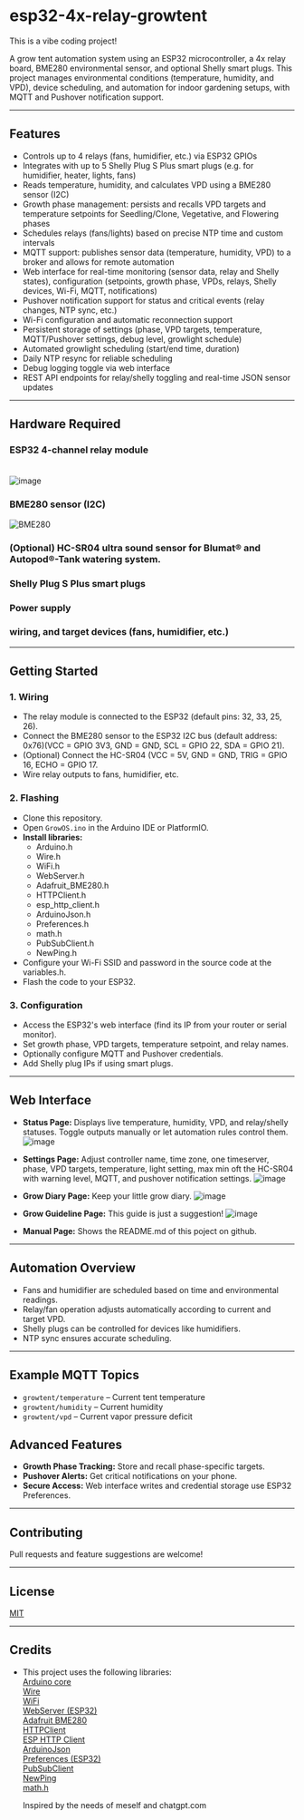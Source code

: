 # esp32-4x-relay-growtent

This is a vibe coding project!

A grow tent automation system using an ESP32 microcontroller, a 4x relay board, BME280 environmental sensor, and optional Shelly smart plugs. This project manages environmental conditions (temperature, humidity, and VPD), device scheduling, and automation for indoor gardening setups, with MQTT and Pushover notification support.

---

## Features

- Controls up to 4 relays (fans, humidifier, etc.) via ESP32 GPIOs
- Integrates with up to 5 Shelly Plug S Plus smart plugs (e.g. for humidifier, heater, lights, fans)
- Reads temperature, humidity, and calculates VPD using a BME280 sensor (I2C)
- Growth phase management: persists and recalls VPD targets and temperature setpoints for Seedling/Clone, Vegetative, and Flowering phases
- Schedules relays (fans/lights) based on precise NTP time and custom intervals
- MQTT support: publishes sensor data (temperature, humidity, VPD) to a broker and allows for remote automation
- Web interface for real-time monitoring (sensor data, relay and Shelly states), configuration (setpoints, growth phase, VPDs, relays, Shelly devices, Wi-Fi, MQTT, notifications)
- Pushover notification support for status and critical events (relay changes, NTP sync, etc.)
- Wi-Fi configuration and automatic reconnection support
- Persistent storage of settings (phase, VPD targets, temperature, MQTT/Pushover settings, debug level, growlight schedule)
- Automated growlight scheduling (start/end time, duration)
- Daily NTP resync for reliable scheduling
- Debug logging toggle via web interface
- REST API endpoints for relay/shelly toggling and real-time JSON sensor updates

---

## Hardware Required

### ESP32 4-channel relay module<br /><br />
  ![image](https://github.com/user-attachments/assets/a5d5d21a-6a74-4c8f-a11c-5d51f332e5ea)

### BME280 sensor (I2C)<br />
  ![BME280](https://github.com/user-attachments/assets/a87e921b-b051-4730-a849-2845959ca554)
    
### (Optional) HC-SR04 ultra sound sensor for Blumat® and Autopod®-Tank watering system.<br />
 
### Shelly Plug S Plus smart plugs
### Power supply
### wiring, and target devices (fans, humidifier, etc.)

---

## Getting Started

### 1. Wiring

- The relay module is connected to the ESP32 (default pins: 32, 33, 25, 26).
- Connect the BME280 sensor to the ESP32 I2C bus (default address: 0x76)(VCC = GPIO 3V3, GND = GND, SCL = GPIO 22, SDA = GPIO 21).
- (Optional) Connect the HC-SR04 (VCC = 5V, GND = GND, TRIG = GPIO 16, ECHO = GPIO 17.
- Wire relay outputs to fans, humidifier, etc.

### 2. Flashing

- Clone this repository.
- Open `GrowOS.ino` in the Arduino IDE or PlatformIO.
- **Install libraries:**
   - Arduino.h
   - Wire.h
   - WiFi.h
   - WebServer.h
   - Adafruit_BME280.h
   - HTTPClient.h
   - esp_http_client.h
   - ArduinoJson.h
   - Preferences.h
   - math.h
   - PubSubClient.h
   - NewPing.h
- Configure your Wi-Fi SSID and password in the source code at the variables.h.
- Flash the code to your ESP32.

### 3. Configuration

- Access the ESP32's web interface (find its IP from your router or serial monitor).
- Set growth phase, VPD targets, temperature setpoint, and relay names.
- Optionally configure MQTT and Pushover credentials.
- Add Shelly plug IPs if using smart plugs.

---

## Web Interface

- **Status Page:** Displays live temperature, humidity, VPD, and relay/shelly statuses. Toggle outputs manually or let automation rules control them.
![image](https://github.com/user-attachments/assets/213abe61-5c79-4e0a-91bf-66adcabba45d)

- **Settings Page:** Adjust controller name, time zone, one timeserver, phase, VPD targets, temperature, light setting, max min oft the HC-SR04 with warning level,  MQTT, and pushover notification settings.
![image](https://github.com/user-attachments/assets/9bbde8e6-ed5b-43c0-ae9a-ee5b15f89dc6)

- **Grow Diary Page:** Keep your little grow diary.
![image](https://github.com/user-attachments/assets/243c0d8a-2613-4154-b225-d6ce6f2e3d94)

- **Grow Guideline Page:** This guide is just a suggestion!
![image](https://github.com/user-attachments/assets/be412bb5-2e7f-4a43-a3b5-37d684bb6a2d)

- **Manual Page:** Shows the README.md of this poject on github.


---

## Automation Overview

- Fans and humidifier are scheduled based on time and environmental readings.
- Relay/fan operation adjusts automatically according to current and target VPD.
- Shelly plugs can be controlled for devices like humidifiers.
- NTP sync ensures accurate scheduling.

---

## Example MQTT Topics

- `growtent/temperature` – Current tent temperature
- `growtent/humidity` – Current humidity
- `growtent/vpd` – Current vapor pressure deficit

## Advanced Features

- **Growth Phase Tracking:** Store and recall phase-specific targets.
- **Pushover Alerts:** Get critical notifications on your phone.
- **Secure Access:** Web interface writes and credential storage use ESP32 Preferences.

---

## Contributing

Pull requests and feature suggestions are welcome!

---

## License

[MIT](./LICENSE)

---

## Credits

- This project uses the following libraries:\
  [Arduino core](https://www.arduino.cc/)\
  [Wire](https://www.arduino.cc/en/Reference/Wire)\
  [WiFi](https://www.arduino.cc/en/Reference/WiFi)\
  [WebServer (ESP32)](https://github.com/espressif/arduino-esp32/tree/master/libraries/WebServer)\
  [Adafruit BME280](https://github.com/adafruit/Adafruit_BME280_Library)\
  [HTTPClient](https://github.com/espressif/arduino-esp32/tree/master/libraries/HTTPClient)\
  [ESP HTTP Client](https://github.com/espressif/arduino-esp32/tree/master/libraries/ESP32/examples/HTTPClient)\
  [ArduinoJson](https://arduinojson.org/)\
  [Preferences (ESP32)](https://github.com/espressif/arduino-esp32/tree/master/libraries/Preferences)\
  [PubSubClient](https://github.com/knolleary/pubsubclient)\
  [NewPing](https://bitbucket.org/teckel12/arduino-new-ping/)\
  [math.h](https://en.cppreference.com/w/c/numeric/math)
  
  Inspired by the needs of meself and chatgpt.com
